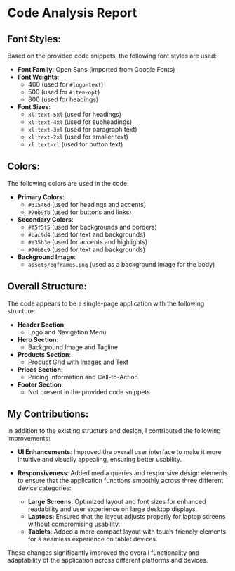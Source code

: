 # Code Analysis Report

## Font Styles:

Based on the provided code snippets, the following font styles are used:

- **Font Family**: Open Sans (imported from Google Fonts)
- **Font Weights**:
  - 400 (used for `#logo-text`)
  - 500 (used for `#item-opt`)
  - 800 (used for headings)
- **Font Sizes**:
  - `xl:text-5xl` (used for headings)
  - `xl:text-4xl` (used for subheadings)
  - `xl:text-3xl` (used for paragraph text)
  - `xl:text-2xl` (used for smaller text)
  - `xl:text-xl` (used for button text)

## Colors:

The following colors are used in the code:

- **Primary Colors**:
  - `#31546d` (used for headings and accents)
  - `#70b9fb` (used for buttons and links)
- **Secondary Colors**:
  - `#f5f5f5` (used for backgrounds and borders)
  - `#bac9d4` (used for text and backgrounds)
  - `#e35b3e` (used for accents and highlights)
  - `#70b8c9` (used for text and backgrounds)
- **Background Image**:
  - `assets/bgframes.png` (used as a background image for the body)

## Overall Structure:

The code appears to be a single-page application with the following structure:

- **Header Section**:
  - Logo and Navigation Menu
- **Hero Section**:
  - Background Image and Tagline
- **Products Section**:
  - Product Grid with Images and Text
- **Prices Section**:
  - Pricing Information and Call-to-Action
- **Footer Section**:
  - Not present in the provided code snippets

## My Contributions:

In addition to the existing structure and design, I contributed the following improvements:

- **UI Enhancements**: Improved the overall user interface to make it more intuitive and visually appealing, ensuring better usability.
  
- **Responsiveness**: Added media queries and responsive design elements to ensure that the application functions smoothly across three different device categories:
  - **Large Screens**: Optimized layout and font sizes for enhanced readability and user experience on large desktop displays.
  - **Laptops**: Ensured that the layout adjusts properly for laptop screens without compromising usability.
  - **Tablets**: Added a more compact layout with touch-friendly elements for a seamless experience on tablet devices.

These changes significantly improved the overall functionality and adaptability of the application across different platforms and devices.